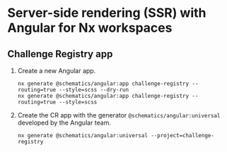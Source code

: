# Server-side rendering (SSR) with Angular for Nx workspaces

## Challenge Registry app

1. Create a new Angular app.
    ```console
    nx generate @schematics/angular:app challenge-registry --routing=true --style=scss --dry-run
    nx generate @schematics/angular:app challenge-registry --routing=true --style=scss
    ```
1. Create the CR app with the generator `@schematics/angular:universal` developed by the Angular
   team.
    ```console
    nx generate @schematics/angular:universal --project=challenge-registry
    ```